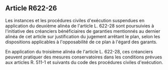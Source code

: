 Article R622-26
----
Les instances et les procédures civiles d'exécution suspendues en application du
deuxième alinéa de l'article L. 622-28 sont poursuivies à l'initiative des
créanciers bénéficiaires de garanties mentionnés au dernier alinéa de cet
article sur justification du jugement arrêtant le plan, selon les dispositions
applicables à l'opposabilité de ce plan à l'égard des garants.

En application du troisième alinéa de l'article L. 622-28, ces créanciers
peuvent pratiquer des mesures conservatoires dans les conditions prévues aux
articles R. 511-1 et suivants du code des procédures civiles d'exécution.
